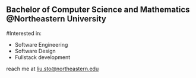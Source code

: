 ## Bachelor of Computer Science and Mathematics @Northeastern University

#Interested in:
- Software Engineering
- Software Design
- Fullstack development

reach me at liu.sto@northeastern.edu
